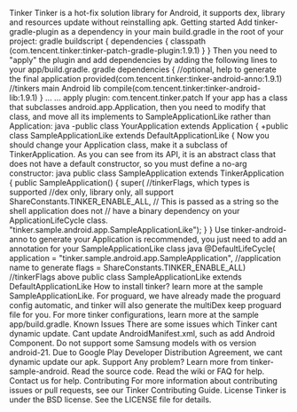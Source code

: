 Tinker Tinker is a hot-fix solution library for Android, it supports dex, library and resources update without reinstalling apk. Getting started Add tinker-gradle-plugin as a dependency in your main build.gradle in the root of your project: gradle buildscript { dependencies { classpath (com.tencent.tinker:tinker-patch-gradle-plugin:1.9.1) } } Then you need to "apply" the plugin and add dependencies by adding the following lines to your app/build.gradle. gradle dependencies { //optional, help to generate the final application provided(com.tencent.tinker:tinker-android-anno:1.9.1) //tinkers main Android lib compile(com.tencent.tinker:tinker-android-lib:1.9.1) } ... ... apply plugin: com.tencent.tinker.patch If your app has a class that subclasses android.app.Application, then you need to modify that class, and move all its implements to SampleApplicationLike rather than Application: java -public class YourApplication extends Application { +public class SampleApplicationLike extends DefaultApplicationLike { Now you should change your Application class, make it a subclass of TinkerApplication. As you can see from its API, it is an abstract class that does not have a default constructor, so you must define a no-arg constructor: java public class SampleApplication extends TinkerApplication { public SampleApplication() { super( //tinkerFlags, which types is supported //dex only, library only, all support ShareConstants.TINKER_ENABLE_ALL, // This is passed as a string so the shell application does not // have a binary dependency on your ApplicationLifeCycle class. "tinker.sample.android.app.SampleApplicationLike"); } } Use tinker-android-anno to generate your Application is recommended, you just need to add an annotation for your SampleApplicationLike class java @DefaultLifeCycle( application = "tinker.sample.android.app.SampleApplication", //application name to generate flags = ShareConstants.TINKER_ENABLE_ALL) //tinkerFlags above public class SampleApplicationLike extends DefaultApplicationLike How to install tinker? learn more at the sample SampleApplicationLike. For proguard, we have already made the proguard config automatic, and tinker will also generate the multiDex keep proguard file for you. For more tinker configurations, learn more at the sample app/build.gradle. Known Issues There are some issues which Tinker cant dynamic update. Cant update AndroidManifest.xml, such as add Android Component. Do not support some Samsung models with os version android-21. Due to Google Play Developer Distribution Agreement, we cant dynamic update our apk. Support Any problem? Learn more from tinker-sample-android. Read the source code. Read the wiki or FAQ for help. Contact us for help. Contributing For more information about contributing issues or pull requests, see our Tinker Contributing Guide. License Tinker is under the BSD license. See the LICENSE file for details.